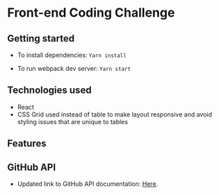 # Front-end Coding Challenge

## Getting started
* To install dependencies:
`Yarn install`

* To run webpack dev server:
`Yarn start`

## Technologies used
* React
* CSS Grid used instead of table to make layout responsive and avoid styling issues that are unique to tables

## Features


## GitHub API

* Updated link to GitHub API documentation: [Here](https://docs.github.com/en/free-pro-team@latest/rest/reference/search).
